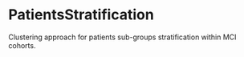 # PatientsStratification
Clustering approach for patients sub-groups stratification within MCI cohorts.
